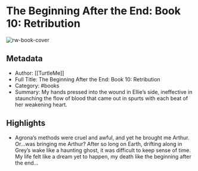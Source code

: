 # The Beginning After the End: Book 10: Retribution

![rw-book-cover](https://readwise-assets.s3.amazonaws.com/static/images/article2.74d541386bbf.png)

## Metadata
- Author: [[TurtleMe]]
- Full Title: The Beginning After the End: Book 10: Retribution
- Category: #books
- Summary: My hands pressed into the wound in Ellie’s side, ineffective in staunching the flow of blood that came out in spurts with each beat of her weakening heart.

## Highlights
- Agrona’s methods were cruel and awful, and yet he brought me Arthur. Or…was bringing me Arthur? After so long on Earth, drifting along in Grey’s wake like a haunting ghost, it was difficult to keep sense of time. My life felt like a dream yet to happen, my death like the beginning after the end…
